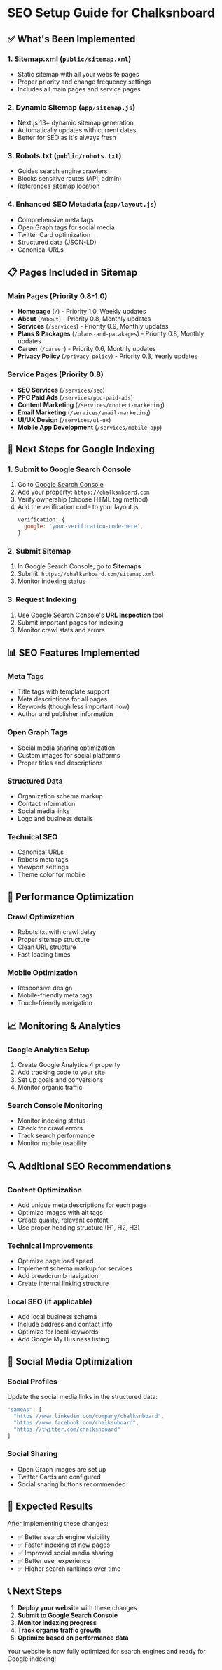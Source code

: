 # SEO Setup Guide for Chalksnboard

## ✅ What's Been Implemented

### 1. **Sitemap.xml** (`public/sitemap.xml`)
- Static sitemap with all your website pages
- Proper priority and change frequency settings
- Includes all main pages and service pages

### 2. **Dynamic Sitemap** (`app/sitemap.js`)
- Next.js 13+ dynamic sitemap generation
- Automatically updates with current dates
- Better for SEO as it's always fresh

### 3. **Robots.txt** (`public/robots.txt`)
- Guides search engine crawlers
- Blocks sensitive routes (API, admin)
- References sitemap location

### 4. **Enhanced SEO Metadata** (`app/layout.js`)
- Comprehensive meta tags
- Open Graph tags for social media
- Twitter Card optimization
- Structured data (JSON-LD)
- Canonical URLs

## 📋 Pages Included in Sitemap

### Main Pages (Priority 0.8-1.0)
- **Homepage** (`/`) - Priority 1.0, Weekly updates
- **About** (`/about`) - Priority 0.8, Monthly updates
- **Services** (`/services`) - Priority 0.9, Monthly updates
- **Plans & Packages** (`/plans-and-pacakages`) - Priority 0.8, Monthly updates
- **Career** (`/career`) - Priority 0.6, Monthly updates
- **Privacy Policy** (`/privacy-policy`) - Priority 0.3, Yearly updates

### Service Pages (Priority 0.8)
- **SEO Services** (`/services/seo`)
- **PPC Paid Ads** (`/services/ppc-paid-ads`)
- **Content Marketing** (`/services/content-marketing`)
- **Email Marketing** (`/services/email-marketing`)
- **UI/UX Design** (`/services/ui-ux`)
- **Mobile App Development** (`/services/mobile-app`)

## 🔧 Next Steps for Google Indexing

### 1. **Submit to Google Search Console**
1. Go to [Google Search Console](https://search.google.com/search-console)
2. Add your property: `https://chalksnboard.com`
3. Verify ownership (choose HTML tag method)
4. Add the verification code to your layout.js:
   ```javascript
   verification: {
     google: 'your-verification-code-here',
   }
   ```

### 2. **Submit Sitemap**
1. In Google Search Console, go to **Sitemaps**
2. Submit: `https://chalksnboard.com/sitemap.xml`
3. Monitor indexing status

### 3. **Request Indexing**
1. Use Google Search Console's **URL Inspection** tool
2. Submit important pages for indexing
3. Monitor crawl stats and errors

## 📊 SEO Features Implemented

### **Meta Tags**
- Title tags with template support
- Meta descriptions for all pages
- Keywords (though less important now)
- Author and publisher information

### **Open Graph Tags**
- Social media sharing optimization
- Custom images for social platforms
- Proper titles and descriptions

### **Structured Data**
- Organization schema markup
- Contact information
- Social media links
- Logo and business details

### **Technical SEO**
- Canonical URLs
- Robots meta tags
- Viewport settings
- Theme color for mobile

## 🚀 Performance Optimization

### **Crawl Optimization**
- Robots.txt with crawl delay
- Proper sitemap structure
- Clean URL structure
- Fast loading times

### **Mobile Optimization**
- Responsive design
- Mobile-friendly meta tags
- Touch-friendly navigation

## 📈 Monitoring & Analytics

### **Google Analytics Setup**
1. Create Google Analytics 4 property
2. Add tracking code to your site
3. Set up goals and conversions
4. Monitor organic traffic

### **Search Console Monitoring**
- Monitor indexing status
- Check for crawl errors
- Track search performance
- Monitor mobile usability

## 🔍 Additional SEO Recommendations

### **Content Optimization**
- Add unique meta descriptions for each page
- Optimize images with alt tags
- Create quality, relevant content
- Use proper heading structure (H1, H2, H3)

### **Technical Improvements**
- Optimize page load speed
- Implement schema markup for services
- Add breadcrumb navigation
- Create internal linking structure

### **Local SEO** (if applicable)
- Add local business schema
- Include address and contact info
- Optimize for local keywords
- Add Google My Business listing

## 📱 Social Media Optimization

### **Social Profiles**
Update the social media links in the structured data:
```javascript
"sameAs": [
  "https://www.linkedin.com/company/chalksnboard",
  "https://www.facebook.com/chalksnboard", 
  "https://twitter.com/chalksnboard"
]
```

### **Social Sharing**
- Open Graph images are set up
- Twitter Cards are configured
- Social sharing buttons recommended

## 🎯 Expected Results

After implementing these changes:
- ✅ Better search engine visibility
- ✅ Faster indexing of new pages
- ✅ Improved social media sharing
- ✅ Better user experience
- ✅ Higher search rankings over time

## 📞 Next Steps

1. **Deploy your website** with these changes
2. **Submit to Google Search Console**
3. **Monitor indexing progress**
4. **Track organic traffic growth**
5. **Optimize based on performance data**

Your website is now fully optimized for search engines and ready for Google indexing!
